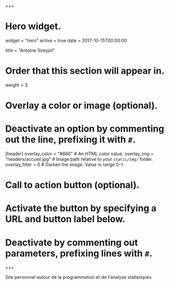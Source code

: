 +++
# Hero widget.
widget = "hero"
active = true
date = 2017-10-15T00:00:00

title = "Antoine Sireyjol"

# Order that this section will appear in.
weight = 3

# Overlay a color or image (optional).
#   Deactivate an option by commenting out the line, prefixing it with `#`.
[header]
  overlay_color = "#666"  # An HTML color value.
  overlay_img = "headers/accueil.jpg"  # Image path relative to your `static/img/` folder.
  overlay_filter = 0 # Darken the image. Value in range 0-1.

# Call to action button (optional).
#   Activate the button by specifying a URL and button label below.
#   Deactivate by commenting out parameters, prefixing lines with `#`.

+++

Site personnel autour de la programmation et de l'analyse statistiques

